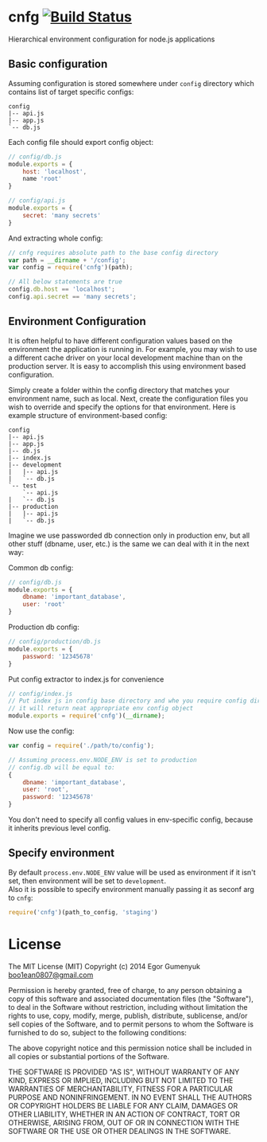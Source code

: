 cnfg [![Build Status](https://travis-ci.org/boo1ean/cnfg.png?branch=master)](https://travis-ci.org/boo1ean/cnfg)
====

Hierarchical environment configuration for node.js applications

## Basic configuration

Assuming configuration is stored somewhere under `config` directory which contains list of target specific configs:

```
config
|-- api.js
|-- app.js
`-- db.js
```

Each config file should export config object:

```javascript
// config/db.js
module.exports = {
	host: 'localhost',
	name 'root'
}
```

```javascript
// config/api.js
module.exports = {
	secret: 'many secrets'
}
```

And extracting whole config:

```javascript
// cnfg requires absolute path to the base config directory
var path = __dirname + '/config';
var config = require('cnfg')(path);

// All below statements are true
config.db.host == 'localhost';
config.api.secret == 'many secrets';
```

## Environment Configuration

It is often helpful to have different configuration values based on the environment the application is running in. For example, you may wish to use a different cache driver on your local development machine than on the production server. It is easy to accomplish this using environment based configuration.

Simply create a folder within the config directory that matches your environment name, such as local. Next, create the configuration files you wish to override and specify the options for that environment. Here is example structure of environment-based config:

```
config
|-- api.js
|-- app.js
|-- db.js
|-- index.js
|-- development
|   |-- api.js
|   `-- db.js
`-- test
    `-- api.js
|   `-- db.js
|-- production
|   |-- api.js
|   `-- db.js
```

Imagine we use passworded db connection only in production env, but all other stuff (dbname, user, etc.) is the same we can deal with it in the next way:

Common db config:
```javascript
// config/db.js
module.exports = {
	dbname: 'important_database',
	user: 'root'
}
```

Production db config:
```javascript
// config/production/db.js
module.exports = {
	password: '12345678'
}
```

Put config extractor to index.js for convenience
```javascript
// config/index.js
// Put index js in config base directory and whe you require config dir
// it will return neat appropriate env config object
module.exports = require('cnfg')(__dirname);
```

Now use the config:
```javascript
var config = require('./path/to/config');

// Assuming process.env.NODE_ENV is set to production
// config.db will be equal to:
{
	dbname: 'important_database',
	user: 'root',
	password: '12345678'
}
```

You don't need to specify all config values in env-specific config, because it inherits previous level config.

## Specify environment

By default `process.env.NODE_ENV` value will be used as environment if it isn't set, then environment will be set to `development`.   
Also it is possible to specify environment manually passing it as seconf arg to `cnfg`:

```javascript
require('cnfg')(path_to_config, 'staging')
```

# License

The MIT License (MIT)
Copyright (c) 2014 Egor Gumenyuk <boo1ean0807@gmail.com>

Permission is hereby granted, free of charge, to any person obtaining a copy
of this software and associated documentation files (the "Software"), to deal
in the Software without restriction, including without limitation the rights
to use, copy, modify, merge, publish, distribute, sublicense, and/or sell
copies of the Software, and to permit persons to whom the Software is
furnished to do so, subject to the following conditions:

The above copyright notice and this permission notice shall be included in all
copies or substantial portions of the Software.

THE SOFTWARE IS PROVIDED "AS IS", WITHOUT WARRANTY OF ANY KIND,
EXPRESS OR IMPLIED, INCLUDING BUT NOT LIMITED TO THE WARRANTIES OF
MERCHANTABILITY, FITNESS FOR A PARTICULAR PURPOSE AND NONINFRINGEMENT.
IN NO EVENT SHALL THE AUTHORS OR COPYRIGHT HOLDERS BE LIABLE FOR ANY CLAIM,
DAMAGES OR OTHER LIABILITY, WHETHER IN AN ACTION OF CONTRACT, TORT OR
OTHERWISE, ARISING FROM, OUT OF OR IN CONNECTION WITH THE SOFTWARE OR THE USE
OR OTHER DEALINGS IN THE SOFTWARE.
